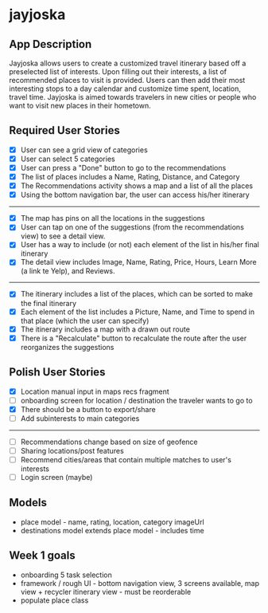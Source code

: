 # jayjoska

## App Description
Jayjoska allows users to create a customized travel itinerary based off a preselected list of interests. Upon filling out their interests, a list of recommended places to visit is provided. Users can then add their most interesting stops to a day calendar and customize time spent, location, travel time. Jayjoska is aimed towards travelers in new cities or people who want to visit new places in their hometown.


##  Required User Stories
* [X] User can see a grid view of categories
* [X] User can select 5 categories
* [X] User can press a "Done" button to go to the recommendations
* [x] The list of places includes a Name, Rating, Distance, and Category
* [X] The Recommendations activity shows a map and a list of all the places
* [X] Using the bottom navigation bar, the user can access his/her itinerary
------------
* [X] The map has pins on all the locations in the suggestions
* [X] User can tap on one of the suggestions (from the recommendations view) to see a detail view.
* [X] User has a way to include (or not) each element of the list in his/her final itinerary
* [X] The detail view includes Image, Name, Rating, Price, Hours, Learn More (a link te Yelp), and Reviews.
------------
* [X] The itinerary includes a list of the places, which can be sorted to make the final itinerary
* [X] Each element of the list includes a Picture, Name, and Time to spend in that place (which the user can specify)
* [X] The itinerary includes a map with a drawn out route
* [X] There is a "Recalculate" button to recalculate the route after the user reorganizes the suggestions

## Polish User Stories
* [X] Location manual input in maps recs fragment 
* [ ] onboarding screen for location / destination the traveler wants to go to 
* [X] There should be a button to export/share
* [ ] Add subinterests to main categories
------------
* [ ] Recommendations change based on size of geofence
* [ ] Sharing locations/post features 
* [ ] Recommend cities/areas that contain multiple matches to user's interests
* [ ] Login screen (maybe)

## Models 
* place model - name, rating, location, category imageUrl
* destinations model extends place model - includes time 

## Week 1 goals 
* onboarding 5 task selection 
* framework / rough UI - bottom navigation view, 3 screens available, map view + recycler itinerary view - must be reorderable 
* populate place class 
